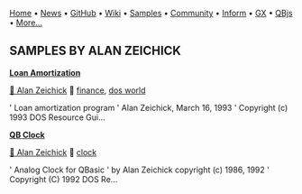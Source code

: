 [Home](https://qb64.com) • [News](../news.md) • [GitHub](https://github.com/QB64Official/qb64) • [Wiki](https://github.com/QB64Official/qb64/wiki) • [Samples](../samples.md) • [Community](../community.md) • [Inform](../inform.md) • [GX](../gx.md) • [QBjs](../qbjs.md) • [More...](../more.md)

## SAMPLES BY ALAN ZEICHICK

**[Loan Amortization](loan-amortization/index.md)**

[🐝 Alan Zeichick](alan-zeichick.md) 🔗 [finance](finance.md), [dos world](dos-world.md)

' Loan amortization program ' Alan Zeichick, March 16, 1993 ' Copyright (c) 1993 DOS Resource Gui...

**[QB Clock](qb-clock/index.md)**

[🐝 Alan Zeichick](alan-zeichick.md) 🔗 [clock](clock.md)

' Analog Clock for QBasic ' by Alan Zeichick copyright (c) 1986, 1992 ' Copyright (C) 1992 DOS Re...
